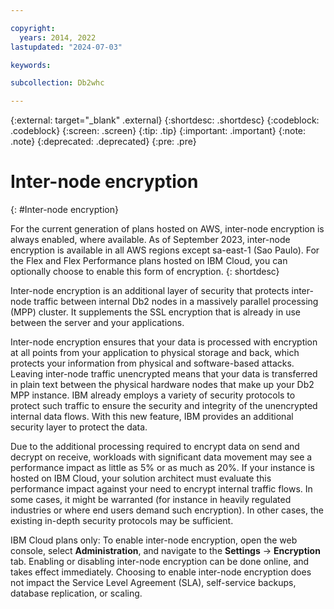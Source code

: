 ```yaml
---

copyright:
  years: 2014, 2022
lastupdated: "2024-07-03"

keywords:

subcollection: Db2whc

---
```


<!-- Attribute definitions --> 
{:external: target="_blank" .external}
{:shortdesc: .shortdesc}
{:codeblock: .codeblock}
{:screen: .screen}
{:tip: .tip}
{:important: .important}
{:note: .note}
{:deprecated: .deprecated}
{:pre: .pre}

# Inter-node encryption
{: #Inter-node encryption}

For the current generation of plans hosted on AWS, inter-node encryption is always enabled, where available. As of September 2023, inter-node encryption is available in all AWS regions except sa-east-1 (Sao Paulo). For the Flex and Flex Performance plans hosted on IBM Cloud, you can optionally choose to enable this form of encryption.
{: shortdesc}

Inter-node encryption is an additional layer of security that protects inter-node traffic between internal Db2 nodes in a massively parallel processing (MPP) cluster. It supplements the SSL encryption that is already in use between the server and your applications.

Inter-node encryption ensures that your data is processed with encryption at all points from your application to physical storage and back, which protects your information from physical and software-based attacks. Leaving inter-node traffic unencrypted means that your data is transferred in plain text between the physical hardware nodes that make up your Db2 MPP instance.  IBM already employs a variety of security protocols to protect such traffic to ensure the security and integrity of the unencrypted internal data flows. With this new feature, IBM provides an additional security layer to protect the data.

Due to the additional processing required to encrypt data on send and decrypt on receive, workloads with significant data movement may see a performance impact as little as 5% or as much as 20%.  If your instance is hosted on IBM Cloud, your solution architect must evaluate this performance impact against your need to encrypt internal traffic flows. In some cases, it might be warranted (for instance in heavily regulated industries or where end users demand such encryption). In other cases, the existing in-depth security protocols may be sufficient. 

IBM Cloud plans only: To enable inter-node encryption, open the web console, select **Administration**, and navigate to the **Settings** -> **Encryption** tab. Enabling or disabling inter-node encryption can be done online, and takes effect immediately. Choosing to enable inter-node encryption does not impact the Service Level Agreement (SLA), self-service backups, database replication, or scaling.
